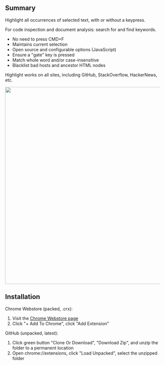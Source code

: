 Summary
--

Highlight all occurrences of selected text, with or without a keypress.

For code inspection and document analysis: search for and find keywords.

- No need to press CMD+F
- Maintains current selection
- Open source and configurable options (JavaScript)
- Ensure a "gate" key is pressed
- Match whole word and/or case-insensitive
- Blacklist bad hosts and ancestor HTML nodes

Highlight works on all sites, including GitHub, StackOverflow, HackerNews, etc.

<img src='screenshot-example.png' width='640' />

Installation
--

Chrome Webstore (packed, .crx):

1. Visit the [Chrome Webstore page](https://chrome.google.com/webstore/detail/selection-highlighter/nepmkgohgoagfgcoegjaggacodcpdibj)
2. Click "+ Add To Chrome", click "Add Extension"

GitHub (unpacked, latest):

1. Click green button "Clone Or Download", "Download Zip", and unzip the folder to a permanent location
2. Open chrome://extensions, click "Load Unpacked", select the unzipped folder

